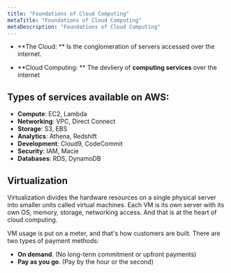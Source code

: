```yaml
---
title: "Foundations of Cloud Computing"
metaTitle: "Foundations of Cloud Computing"
metaDescription: "Foundations of Cloud Computing"
---
```


* **The Cloud: ** Is the conglomeration of servers accessed over the internet.

* **Cloud Computing: ** The devliery of **computing services** over the internet

## Types of services available on AWS:
* **Compute**: EC2, Lambda
* **Networking**: VPC, Direct Connect
* **Storage**: S3, EBS
* **Analytics**: Athena, Redshift
* **Development**: Cloud9, CodeCommit
* **Security**: IAM, Macie
* **Databases**: RDS, DynamoDB

## Virtualization

Virtualization divides the hardware resources on a single physical server into smaller units called virtual machines. Each VM is its own server with its own OS, memory, storage, networking access. And that is at the heart of cloud computing.

VM usage is put on a meter, and that's how customers are built. There are two types of payment methods:
* **On demand**. (No long-term commitment or upfront payments)
* **Pay as you go**. (Pay by the hour or the second)

